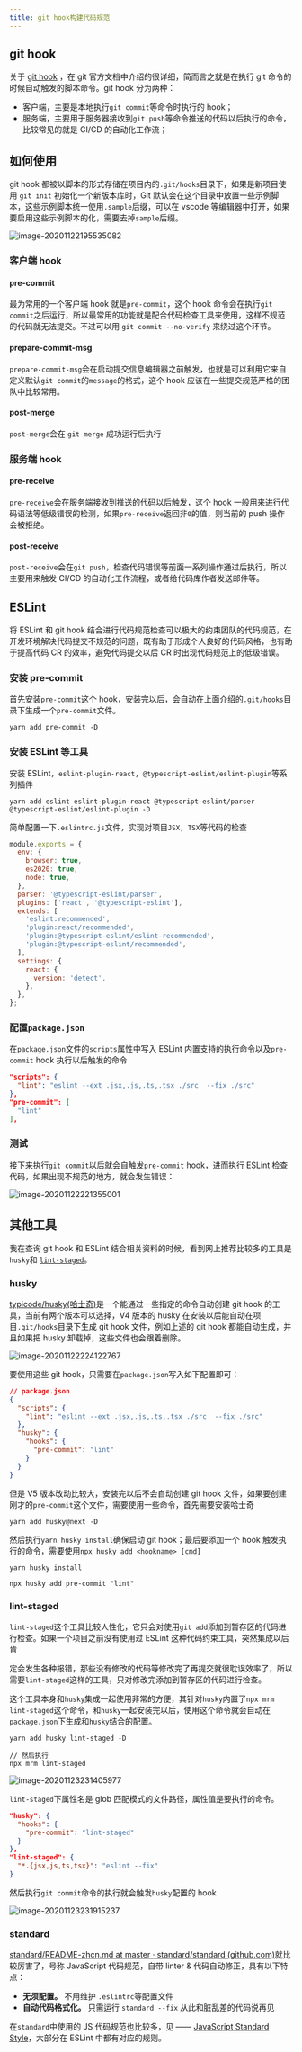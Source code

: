 ```yaml
---
title: git hook构建代码规范
---
```


## git hook

关于 [git hook](https://git-scm.com/book/zh/v2/%E8%87%AA%E5%AE%9A%E4%B9%89-Git-Git-%E9%92%A9%E5%AD%90) ，在 git 官方文档中介绍的很详细，简而言之就是在执行 git 命令的时候自动触发的脚本命令。git hook 分为两种：

- 客户端，主要是本地执行`git commit`等命令时执行的 hook；
- 服务端，主要用于服务器接收到`git push`等命令推送的代码以后执行的命令，比较常见的就是 CI/CD 的自动化工作流；

## 如何使用

git hook 都被以脚本的形式存储在项目内的`.git/hooks`目录下，如果是新项目使用 `git init` 初始化一个新版本库时，Git 默认会在这个目录中放置一些示例脚本，这些示例脚本统一使用`.sample`后缀，可以在 vscode 等编辑器中打开，如果要启用这些示例脚本的化，需要去掉`sample`后缀。

![image-20201122195535082](../../images/image-20201122195535082.png)

### 客户端 hook

#### pre-commit

最为常用的一个客户端 hook 就是`pre-commit`，这个 hook 命令会在执行`git commit`之后运行，所以最常用的功能就是配合代码检查工具来使用，这样不规范的代码就无法提交。不过可以用 `git commit --no-verify` 来绕过这个环节。

#### prepare-commit-msg

`prepare-commit-msg`会在启动提交信息编辑器之前触发，也就是可以利用它来自定义默认`git commit`的`message`的格式，这个 hook 应该在一些提交规范严格的团队中比较常用。

#### post-merge

`post-merge`会在 `git merge` 成功运行后执行

### 服务端 hook

#### pre-receive

`pre-receive`会在服务端接收到推送的代码以后触发，这个 hook 一般用来进行代码语法等低级错误的检测，如果`pre-receive`返回非`0`的值，则当前的 push 操作会被拒绝。

#### post-receive

`post-receive`会在`git push`，检查代码错误等前面一系列操作通过后执行，所以主要用来触发 CI/CD 的自动化工作流程，或者给代码库作者发送邮件等。

## ESLint

将 ESLint 和 git hook 结合进行代码规范检查可以极大的约束团队的代码规范，在开发环境解决代码提交不规范的问题，既有助于形成个人良好的代码风格，也有助于提高代码 CR 的效率，避免代码提交以后 CR 时出现代码规范上的低级错误。

### 安装 pre-commit

首先安装`pre-commit`这个 hook，安装完以后，会自动在上面介绍的`.git/hooks`目录下生成一个`pre-commit`文件。

```shell
yarn add pre-commit -D
```

### 安装 ESLint 等工具

安装 ESLint，`eslint-plugin-react`，`@typescript-eslint/eslint-plugin`等系列插件

```shell
yarn add eslint eslint-plugin-react @typescript-eslint/parser @typescript-eslint/eslint-plugin -D
```

简单配置一下`.eslintrc.js`文件，实现对项目`JSX`，`TSX`等代码的检查

```javascript
module.exports = {
  env: {
    browser: true,
    es2020: true,
    node: true,
  },
  parser: '@typescript-eslint/parser',
  plugins: ['react', '@typescript-eslint'],
  extends: [
    'eslint:recommended',
    'plugin:react/recommended',
    'plugin:@typescript-eslint/eslint-recommended',
    'plugin:@typescript-eslint/recommended',
  ],
  settings: {
    react: {
      version: 'detect',
    },
  },
};
```

### 配置`package.json`

在`package.json`文件的`scripts`属性中写入 ESLint 内置支持的执行命令以及`pre-commit` hook 执行以后触发的命令

```json
"scripts": {
  "lint": "eslint --ext .jsx,.js,.ts,.tsx ./src  --fix ./src"
},
"pre-commit": [
  "lint"
],
```

### 测试

接下来执行`git commit`以后就会自触发`pre-commit` hook，进而执行 ESLint 检查代码，如果出现不规范的地方，就会发生错误：

![image-20201122221355001](../../images/image-20201122221355001.png)

## 其他工具

我在查询 git hook 和 ESLint 结合相关资料的时候，看到网上推荐比较多的工具是`husky`和 [`lint-staged`](https://github.com/okonet/lint-staged)。

### husky

[typicode/husky(哈士奇)](https://github.com/typicode/husky)是一个能通过一些指定的命令自动创建 git hook 的工具，当前有两个版本可以选择，V4 版本的 husky 在安装以后能自动在项目`.git/hooks`目录下生成 git hook 文件，例如上述的 git hook 都能自动生成，并且如果把 husky 卸载掉，这些文件也会跟着删除。

![image-20201122224122767](../../images/image-20201122224122767.png)

要使用这些 git hook，只需要在`package.json`写入如下配置即可：

```json
// package.json
{
  "scripts": {
    "lint": "eslint --ext .jsx,.js,.ts,.tsx ./src  --fix ./src"
  },
  "husky": {
    "hooks": {
      "pre-commit": "lint"
    }
  }
}
```

但是 V5 版本改动比较大，安装完以后不会自动创建 git hook 文件，如果要创建刚才的`pre-commit`这个文件，需要使用一些命令，首先需要安装哈士奇

```shell
yarn add husky@next -D
```

然后执行`yarn husky install`确保启动 git hook；最后要添加一个 hook 触发执行的命令，需要使用`npx husky add <hookname> [cmd]`

```shell
yarn husky install

npx husky add pre-commit "lint"
```

### lint-staged

`lint-staged`这个工具比较人性化，它只会对使用`git add`添加到暂存区的代码进行检查。如果一个项目之前没有使用过 ESLint 这种代码约束工具，突然集成以后肯

定会发生各种报错，那些没有修改的代码等修改完了再提交就很耽误效率了，所以需要`lint-staged`这样的工具，只对修改完添加到暂存区的代码进行检查。

这个工具本身和`husky`集成一起使用非常的方便，其针对`husky`内置了`npx mrm lint-staged`这个命令，和`husky`一起安装完以后，使用这个命令就会自动在`package.json`下生成和`husky`结合的配置。

```shell
yarn add husky lint-staged -D

// 然后执行
npx mrm lint-staged
```

![image-20201123231405977](../../images/image-20201123231405977.png)

`lint-staged`下属性名是 glob 匹配模式的文件路径，属性值是要执行的命令。

```json
"husky": {
  "hooks": {
    "pre-commit": "lint-staged"
  }
},
"lint-staged": {
  "*.{jsx,js,ts,tsx}": "eslint --fix"
}
```

然后执行`git commit`命令的执行就会触发`husky`配置的 hook

![image-20201123231915237](../../images/image-20201123231915237.png)

### standard

[standard/README-zhcn.md at master · standard/standard (github.com)](https://github.com/standard/standard/blob/master/docs/README-zhcn.md)就比较厉害了，号称 JavaScript 代码规范，自带 linter & 代码自动修正，具有以下特点：

- **无须配置。** 不用维护 `.eslintrc`等配置文件
- **自动代码格式化。** 只需运行 `standard --fix` 从此和脏乱差的代码说再见

在`standard`中使用的 JS 代码规范也比较多，见 —— [JavaScript Standard Style](https://github.com/standard/standard/blob/master/docs/RULES-zhcn.md#javascript-standard-style)，大部分在 ESLint 中都有对应的规则。
